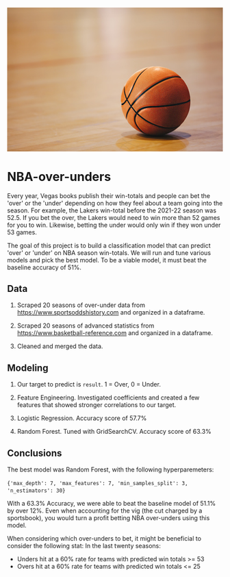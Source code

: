 <p align="center">
  <img src="https://github.com/aothree/NBA-over-unders/blob/main/images/basketball%20photo.jpg"/>
</p>

# NBA-over-unders

Every year, Vegas books publish their win-totals and people can bet the 'over' or the 'under' depending on how they feel about a team going into the season.  For example, the Lakers win-total before the 2021-22 season was 52.5.  If you bet the over, the Lakers would need to win more than 52 games for you to win.  Likewise, betting the under would only win if they won under 53 games.  

The goal of this project is to build a classification model that can predict 'over' or 'under' on NBA season win-totals.  We will run and tune various models and pick the best model.  To be a viable model, it must beat the baseline accuracy of 51%.  

## Data

1. Scraped 20 seasons of over-under data from https://www.sportsoddshistory.com and organized in a dataframe.  

2. Scraped 20 seasons of advanced statistics from https://www.basketball-reference.com and organized in a dataframe.  

3. Cleaned and merged the data.  

## Modeling 

1. Our target to predict is `result`.  1 = Over, 0 = Under.  

2. Feature Engineering.  Investigated coefficients and created a few features that showed stronger correlations to our target.

3. Logistic Regression.  Accuracy score of 57.7%

4. Random Forest.  Tuned with GridSearchCV.  Accuracy score of 63.3%

## Conclusions 

The best model was Random Forest, with the following hyperparemeters:

`{'max_depth': 7, 'max_features': 7, 'min_samples_split': 3, 'n_estimators': 30}`
  
With a 63.3% Accuracy, we were able to beat the baseline model of 51.1% by over 12%.  Even when accounting for the vig (the cut charged by a sportsbook), you would turn a profit betting NBA over-unders using this model.  

When considering which over-unders to bet, it might be beneficial to consider the following stat:
In the last twenty seasons:

* Unders hit at a 60% rate for teams with predicted win totals >= 53
* Overs hit at a 60% rate for teams with predicted win totals <= 25
